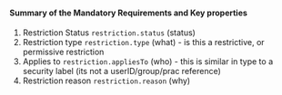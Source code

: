 ####  Summary of the Mandatory Requirements and Key properties

1.  Restriction Status `restriction.status` (status)
1.  Restriction type `restriction.type` (what) - is this a restrictive, or permissive restriction
1.  Applies to `restriction.appliesTo` (who) - this is similar in type to a security label (its not a userID/group/prac reference)
1.  Restriction reason `restriction.reason` (why)
